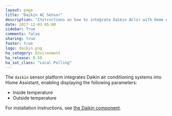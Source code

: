 ```yaml
---
layout: page
title: "Daikin AC Sensor"
description: "Instructions on how to integrate Daikin AC(s) with Home Assistant."
date: 2017-12-03 05:00
sidebar: True
comments: false
sharing: true
footer: true
logo: daikin.png
ha_category: Environment
ha_release: 0.59
ha_iot_class: "Local Polling"
---
```



The `daikin` sensor platform integrates Daikin air conditioning systems into Home Assistant, enabling displaying the following parameters:

- Inside temperature
- Outside temperature

For installation instructions, see [the Daikin component](/components/daikin/).
